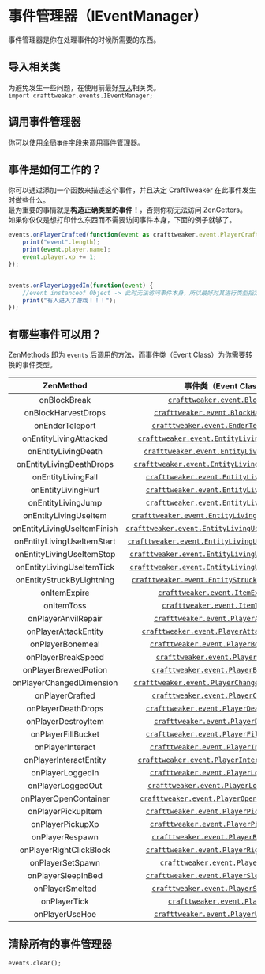 # 事件管理器（IEventManager）

事件管理器是你在处理事件的时候所需要的东西。

## 导入相关类
为避免发生一些问题，在使用前最好[导入](/AdvancedFunctions/Import)相关类。  
`import crafttweaker.events.IEventManager;`

## 调用事件管理器
你可以使用[全局`事件`字段](/Vanilla/Global_Functions)来调用事件管理器。

## 事件是如何工作的？
你可以通过添加一个函数来描述这个事件，并且决定 CraftTweaker 在此事件发生时做些什么。  
最为重要的事情就是**构造正确类型的事件！**，否则你将无法访问 ZenGetters。   
如果你仅仅是想打印什么东西而不需要访问事件本身，下面的例子就够了。

```js
events.onPlayerCrafted(function(event as crafttweaker.event.PlayerCraftedEvent){
    print("event".length);
	print(event.player.name);
	event.player.xp += 1;
});


events.onPlayerLoggedIn(function(event) {
	//event instanceof Object -> 此时无法访问事件本身，所以最好对其进行类型指定！
	print("有人进入了游戏！！！");
});
```

## 有哪些事件可以用？
ZenMethods 即为 `events` 后调用的方法，而事件类（Event Class）为你需要转换的事件类型。

|          ZenMethod          |                    事件类（Event Class）                     |
| :-------------------------: | :----------------------------------------------------------: |
|        onBlockBreak         | [`crafttweaker.event.BlockBreak`](/Vanilla/Events/Events/BlockBreak) |
|     onBlockHarvestDrops     | [`crafttweaker.event.BlockHarvestDrops`](/Vanilla/Events/Events/BlockHarvestDrops) |
|       onEnderTeleport       | [`crafttweaker.event.EnderTeleportEvent`](/Vanilla/Events/Events/EnderTeleport) |
|   onEntityLivingAttacked    | [`crafttweaker.event.EntityLivingAttackedEvent`](/Vanilla/Events/Events/EntityLivingAttacked) |
|     onEntityLivingDeath     | [`crafttweaker.event.EntityLivingDeathEvent`](/Vanilla/Events/Events/EntityLivingDeath) |
|  onEntityLivingDeathDrops   | [`crafttweaker.event.EntityLivingDeathDropsEvent`](/Vanilla/Events/Events/EntityLivingDeathDrops) |
|     onEntityLivingFall      | [`crafttweaker.event.EntityLivingFallEvent`](/Vanilla/Events/Events/EntityLivingFall) |
|     onEntityLivingHurt      | [`crafttweaker.event.EntityLivingHurtEvent`](/Vanilla/Events/Events/EntityLivingHurt) |
|     onEntityLivingJump      | [`crafttweaker.event.EntityLivingJumpEvent`](/Vanilla/Events/Events/EntityLivingJump) |
|    onEntityLivingUseItem    | [`crafttweaker.event.EntityLivingUseItemEvent.All`](/Vanilla/Events/Events/LivingEntityUseItem) |
| onEntityLivingUseItemFinish | [`crafttweaker.event.EntityLivingUseItemEvent.Finish`](/Vanilla/Events/Events/LivingEntityUseItem) |
| onEntityLivingUseItemStart  | [`crafttweaker.event.EntityLivingUseItemEvent.Start`](/Vanilla/Events/Events/LivingEntityUseItem) |
|  onEntityLivingUseItemStop  | [`crafttweaker.event.EntityLivingUseItemEvent.Stop`](/Vanilla/Events/Events/LivingEntityUseItem) |
|  onEntityLivingUseItemTick  | [`crafttweaker.event.EntityLivingUseItemEvent.Tick`](/Vanilla/Events/Events/LivingEntityUseItem) |
|  onEntityStruckByLightning  | [`crafttweaker.event.EntityStruckByLightningEvent`](/Vanilla/Events/Events/EntityStruckByLightning) |
|        onItemExpire         | [`crafttweaker.event.ItemExpireEvent`](/Vanilla/Events/Events/ItemExpire) |
|         onItemToss          | [`crafttweaker.event.ItemTossEvent`](/Vanilla/Events/Events/ItemToss) |
|     onPlayerAnvilRepair     | [`crafttweaker.event.PlayerAnvilRepair`](/Vanilla/Events/Events/PlayerAnvilRepair) |
|    onPlayerAttackEntity     | [`crafttweaker.event.PlayerAttackEntityEvent`](/Vanilla/Events/Events/PlayerAttackEntity) |
|      onPlayerBonemeal       | [`crafttweaker.event.PlayerBonemealEvent`](/Vanilla/Events/Events/PlayerBonemeal) |
|     onPlayerBreakSpeed      | [`crafttweaker.event.PlayerBreakSpeed`](/Vanilla/Events/Events/PlayerBreakSpeed) |
|    onPlayerBrewedPotion     | [`crafttweaker.event.PlayerBrewedPotion`](/Vanilla/Events/Events/PlayerBrewedPotion) |
|  onPlayerChangedDimension   | [`crafttweaker.event.PlayerChangedDimensionEvent`](/Vanilla/Events/Events/PlayerChangedDimension) |
|       onPlayerCrafted       | [`crafttweaker.event.PlayerCraftedEvent`](/Vanilla/Events/Events/PlayerCrafted) |
|     onPlayerDeathDrops      | [`crafttweaker.event.PlayerDeathDropsEvent`](/Vanilla/Events/Events/PlayerDeathDrops) |
|     onPlayerDestroyItem     | [`crafttweaker.event.PlayerDestroyItem`](/Vanilla/Events/Events/PlayerDestroyItem) |
|     onPlayerFillBucket      | [`crafttweaker.event.PlayerFillBucketEvent`](/Vanilla/Events/Events/PlayerFillBucket) |
|      onPlayerInteract       | [`crafttweaker.event.PlayerInteractEvent`](/Vanilla/Events/Events/PlayerInteract) |
|   onPlayerInteractEntity    | [`crafttweaker.event.PlayerInteractEntityEvent`](/Vanilla/Events/Events/PlayerInteractEntity) |
|      onPlayerLoggedIn       | [`crafttweaker.event.PlayerLoggedInEvent`](/Vanilla/Events/Events/PlayerLoggedIn) |
|      onPlayerLoggedOut      | [`crafttweaker.event.PlayerLoggedOutEvent`](/Vanilla/Events/Events/PlayerLoggedOut) |
|    onPlayerOpenContainer    | [`crafttweaker.event.PlayerOpenContainerEvent`](/Vanilla/Events/Events/PlayerOpenContainer) |
|     onPlayerPickupItem      | [`crafttweaker.event.PlayerPickupItemEvent`](/Vanilla/Events/Events/PlayerPickupItem) |
|      onPlayerPickupXp       | [`crafttweaker.event.PlayerPickupXpEvent`](/Vanilla/Events/Events/PlayerPickupXp) |
|       onPlayerRespawn       | [`crafttweaker.event.PlayerRespawnEvent`](/Vanilla/Events/Events/PlayerRespawn) |
|   onPlayerRightClickBlock   | [`crafttweaker.event.PlayerRightClickBlock`](/Vanilla/Events/Events/PlayerRightClickBlock) |
|      onPlayerSetSpawn       | [`crafttweaker.event.PlayerSetSpawn`](/Vanilla/Events/Events/PlayerSetSpawn) |
|     onPlayerSleepInBed      | [`crafttweaker.event.PlayerSleepInBedEvent`](/Vanilla/Events/Events/PlayerSleepInBed) |
|       onPlayerSmelted       | [`crafttweaker.event.PlayerSmeltedEvent`](/Vanilla/Events/Events/PlayerSmelted) |
|        onPlayerTick         | [`crafttweaker.event.PlayerTick`](/Vanilla/Events/Events/PlayerTick) |
|       onPlayerUseHoe        | [`crafttweaker.event.PlayerUseHoeEvent`](/Vanilla/Events/Events/PlayerUseHoe) |


## 清除所有的事件管理器
```
events.clear();
```
